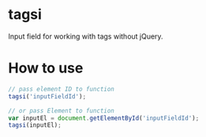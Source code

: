 # tagsi

Input field for working with tags without jQuery.

# How to use

```javascript
// pass element ID to function
tagsi('inputFieldId');

// or pass Element to function
var inputEl = document.getElementById('inputFieldId');
tagsi(inputEl);
```

